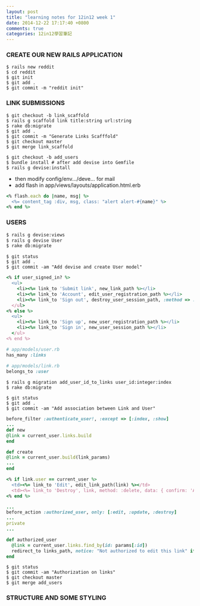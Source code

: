```yaml
---
layout: post
title: "learning notes for 12in12 week 1"
date: 2014-12-22 17:17:40 +0800
comments: true
categories: 12in12學習筆記
---
```


### CREATE OUR NEW RAILS APPLICATION
```
$ rails new reddit
$ cd reddit
$ git init
$ git add .
$ git commit -m "reddit init"
```
### LINK SUBMISSIONS
```
$ git checkout -b link_scaffold
$ rails g scaffold link title:string url:string
$ rake db:migrate
$ git add .
$ git commit -m "Generate Links Scafffold"
$ git checkout master
$ git merge link_scaffold
```

```
$ git checkout -b add_users
$ bundle install # after add devise into Gemfile
$ rails g devise:install 
```

- then modify config/env.../deve... for mail
- add flash in app/views/layouts/application.html.erb

``` ruby app/views/layouts/application.html.erb
<% flash.each do |name, msg| %>
  <%= content_tag :div, msg, class: "alert alert-#{name}" %>
<% end %>
```

### USERS
``` bash add devise gem
$ rails g devise:views
$ rails g devise User
$ rake db:migrate
```
```
$ git status
$ git add .
$ git commit -am "Add devise and create User model"
```
``` ruby app/views/links/index.html.erb
<% if user_signed_in? %>
  <ul>
    <li><%= link_to 'Submit link', new_link_path %></li>
    <li><%= link_to 'Account', edit_user_registration_path %></li>
    <li><%= link_to 'Sign out', destroy_user_session_path, :method => :delete %></li>
  </ul>
<% else %>
  <ul>
    <li><%= link_to 'Sign up', new_user_registration_path %></li>
    <li><%= link_to 'Sign in', new_user_session_path %></li>
  </ul>
<% end %>
```
``` ruby app/models
# app/models/user.rb
has_many :links
  
# app/models/link.rb
belongs_to :user
```
```
$ rails g migration add_user_id_to_links user_id:integer:index
$ rake db:migrate
```
```
$ git status
$ git add .
$ git commit -am "Add association between Link and User"
```
``` ruby app/controllers/links_controller.rb
before_filter :authenticate_user!, :except => [:index, :show]
...
def new
@link = current_user.links.build
end

def create
@link = current_user.build(link_params)
...
end
```

``` ruby app/views/links/index.html.erb
<% if link.user == current_user %>
  <td><%= link_to 'Edit', edit_link_path(link) %></td>
  <td><%= link_to 'Destroy', link, method: :delete, data: { confirm: 'Are you sure?' } %></td>
<% end %>
```

``` ruby app/controllers/links_controller.rb
...
before_action :authorized_user, only: [:edit, :update, :destroy]
...
private
...

def authorized_user
  @link = current_user.links.find_by(id: params[:id])
  redirect_to links_path, notice: "Not authorized to edit this link" if @link.nil?
end
```

```
$ git status
$ git commit -am "Authorization on links"
$ git checkout master
$ git merge add_users
```
### STRUCTURE AND SOME STYLING
